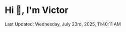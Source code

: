 <h1>Hi 👋, I'm Victor </h1>

<!--RECENT_ACTIVITY:start-->
<!--RECENT_ACTIVITY:end-->

<!--RECENT_ACTIVITY:last_update-->
Last Updated: Wednesday, July 23rd, 2025, 11:40:11 AM
<!--RECENT_ACTIVITY:last_update_end-->
